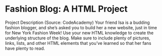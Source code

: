 # Fashion Blog: A HTML Project

Project Description (Source: CodeAcademy)
Your friend Isa is a budding fashion blogger, and she’s asked you to build her a new website, just in time for New York Fashion Week! 
Use your new HTML knowledge to create the underlying structure of the blog. Make sure to include plenty of pictures, links, lists, and other HTML elements that you’ve learned so that her fans have plenty to read.

